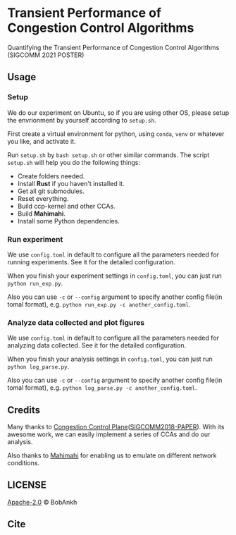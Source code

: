 # Transient Performance of Congestion Control Algorithms

Quantifying the Transient Performance of Congestion Control Algorithms (SIGCOMM 2021 POSTER)

## Usage

### Setup

We do our experiment on Ubuntu, so if you are using other OS, please setup the envrionment by yourself according to `setup.sh`.

First create a virtual environment for python, using `conda`, `venv` or whatever you like, and activate it.

Run `setup.sh` by `bash setup.sh` or other similar commands. The script `setup.sh` will help you do the following things:

- Create folders needed.
- Install **Rust** if you haven't installed it.
- Get all git submodules.
- Reset everything.
- Build ccp-kernel and other CCAs.
- Build **Mahimahi**.
- Install some Python dependencies.

### Run experiment

We use `config.toml` in default to configure all the parameters needed for running experiments. See it for the detailed configuration.

When you finish your experiment settings in `config.toml`, you can just run `python run_exp.py`.

Also you can use `-c` or `--config` argument to specify another config file(in tomal format), e.g. `python run_exp.py -c another_config.toml`.

### Analyze data collected and plot figures

We use `config.toml` in default to configure all the parameters needed for analyzing data collected. See it for the detailed configuration.

When you finish your analysis settings in `config.toml`, you can just run `python log_parse.py`.

Also you can use `-c` or `--config` argument to specify another config file(in tomal format), e.g. `python log_parse.py -c another_config.toml`.

## Credits

Many thanks to [Congestion Control Plane](https://ccp-project.github.io/)([SIGCOMM2018-PAPER](https://akshayn.xyz/res/ccp-sigcomm18.pdf)). With its awesome work, we can easily implement a series of CCAs and do our analysis.

Also thanks to [Mahimahi](https://github.com/ravinet/mahimahi) for enabling us to emulate on different network conditions.

## LICENSE

[Apache-2.0](/LICENSE) © BobAnkh

## Cite
